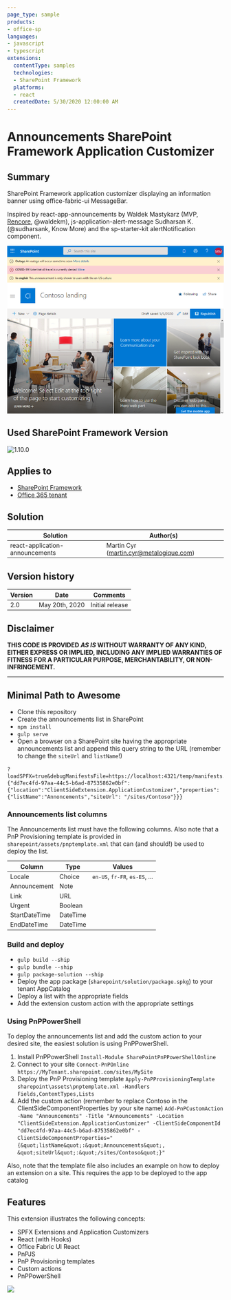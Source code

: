 ```yaml
---
page_type: sample
products:
- office-sp
languages:
- javascript
- typescript
extensions:
  contentType: samples
  technologies:
  - SharePoint Framework
  platforms:
  - react
  createdDate: 5/30/2020 12:00:00 AM
---
```

# Announcements SharePoint Framework Application Customizer

## Summary
SharePoint Framework application customizer displaying an information banner using office-fabric-ui MessageBar.

Inspired by react-app-announcements by Waldek Mastykarz (MVP, [Rencore](https://rencore.com), @waldekm), 
js-application-alert-message Sudharsan K.(@sudharsank, Know More) and 
the sp-starter-kit alertNotification component.

![Announcements shown using this application customizer](./assets/announcements-MUI.png)

## Used SharePoint Framework Version 
![1.10.0](https://img.shields.io/badge/version-1.10-green.svg)

## Applies to

* [SharePoint Framework](https://dev.office.com/sharepoint)
* [Office 365 tenant](https://dev.office.com/sharepoint/docs/spfx/set-up-your-development-environment)

## Solution

Solution|Author(s)
--------|---------
react-application-announcements | Martin Cyr (martin.cyr@metalogique.com)

## Version history

Version|Date|Comments
-------|----|--------
2.0|May 20th, 2020|Initial release

## Disclaimer
**THIS CODE IS PROVIDED *AS IS* WITHOUT WARRANTY OF ANY KIND, EITHER EXPRESS OR IMPLIED, INCLUDING ANY IMPLIED WARRANTIES OF FITNESS FOR A PARTICULAR PURPOSE, MERCHANTABILITY, OR NON-INFRINGEMENT.**

---

## Minimal Path to Awesome

- Clone this repository
- Create the announcements list in SharePoint
- `npm install`
- `gulp serve`
- Open a browser on a SharePoint site having the appropriate announcements list and append this query string to the URL (remember to change the `siteUrl` and `listName`!)
```
?loadSPFX=true&debugManifestsFile=https://localhost:4321/temp/manifests.js&customActions={"dd7ec4fd-97aa-44c5-b6ad-87535862e0bf":{"location":"ClientSideExtension.ApplicationCustomizer","properties":{"listName":"Annoncements","siteUrl": "/sites/Contoso"}}}
```

### Announcements list columns

The Announcements list must have the following columns. Also note that a PnP Provisioning template is provided in `sharepoint/assets/pnptemplate.xml` that can (and should!) be used to deploy the list.

Column|Type|Values
------|----|------
Locale|Choice|`en-US`, `fr-FR`, `es-ES`, ...
Announcement|Note|
Link|URL|
Urgent|Boolean|
StartDateTime|DateTime|
EndDateTime|DateTime|

### Build and deploy

  - `gulp build --ship`
  - `gulp bundle --ship`
  - `gulp package-solution --ship`
  - Deploy the app package (`sharepoint/solution/package.spkg`) to your tenant AppCatalog
  - Deploy a list with the appropriate fields
  - Add the extension custom action with the appropriate settings

### Using PnPPowerShell

To deploy the announcements list and add the custom action to your desired site, the easiest solution is using PnPPowerShell.

1. Install PnPPowerShell `Install-Module SharePointPnPPowerShellOnline`
1. Connect to your site `Connect-PnPOnline https://MyTenant.sharepoint.com/sites/MySite`
1. Deploy the PnP Provisioning template `Apply-PnPProvisioningTemplate sharepoint\assets\pnptemplate.xml -Handlers Fields,ContentTypes,Lists`
1. Add the custom action (remember to replace Contoso in the ClientSideComponentProperties by your site name) `Add-PnPCustomAction -Name "Announcements" -Title "Announcements" -Location "ClientSideExtension.ApplicationCustomizer" -ClientSideComponentId "dd7ec4fd-97aa-44c5-b6ad-87535862e0bf" -ClientSideComponentProperties="{&quot;listName&quot;:&quot;Announcements&quot;, &quot;siteUrl&quot;:&quot;/sites/Contoso&quot;}"`

Also, note that the template file also includes an example on how to deploy an extension on a site. This requires the app to be deployed to the app catalog

## Features

This extension illustrates the following concepts:

- SPFX Extensions and Application Customizers
- React (with Hooks)
- Office Fabric UI React
- PnPJS
- PnP Provisioning templates
- Custom actions
- PnPPowerShell


<img src="https://telemetry.sharepointpnp.com/sp-dev-fx-extensions/samples/react-application-announcements" />

